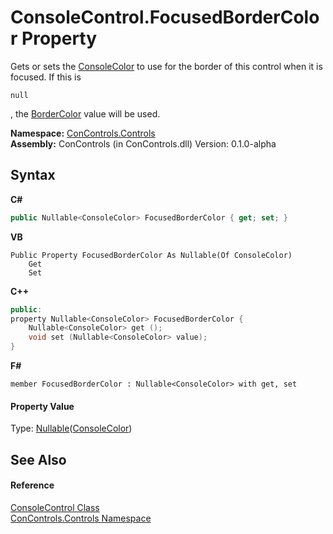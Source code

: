 # ConsoleControl.FocusedBorderColor Property 
 

Gets or sets the <a href="https://docs.microsoft.com/dotnet/api/system.consolecolor" target="_blank">ConsoleColor</a> to use for the border of this control when it is focused. If this is 
```
null
```
, the <a href="a96e2f14-fa1e-2aee-7dc3-8abcd256a623">BorderColor</a> value will be used.

**Namespace:**&nbsp;<a href="8161a036-2926-0ace-99d3-20346d250e3b">ConControls.Controls</a><br />**Assembly:**&nbsp;ConControls (in ConControls.dll) Version: 0.1.0-alpha

## Syntax

**C#**<br />
``` C#
public Nullable<ConsoleColor> FocusedBorderColor { get; set; }
```

**VB**<br />
``` VB
Public Property FocusedBorderColor As Nullable(Of ConsoleColor)
	Get
	Set
```

**C++**<br />
``` C++
public:
property Nullable<ConsoleColor> FocusedBorderColor {
	Nullable<ConsoleColor> get ();
	void set (Nullable<ConsoleColor> value);
}
```

**F#**<br />
``` F#
member FocusedBorderColor : Nullable<ConsoleColor> with get, set

```


#### Property Value
Type: <a href="https://docs.microsoft.com/dotnet/api/system.nullable-1" target="_blank">Nullable</a>(<a href="https://docs.microsoft.com/dotnet/api/system.consolecolor" target="_blank">ConsoleColor</a>)

## See Also


#### Reference
<a href="eae0acea-bdd1-dc08-7fda-dcd25c5f2082">ConsoleControl Class</a><br /><a href="8161a036-2926-0ace-99d3-20346d250e3b">ConControls.Controls Namespace</a><br />